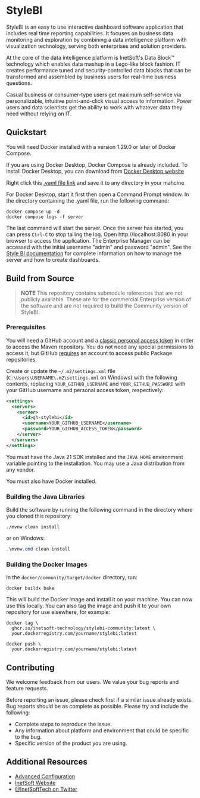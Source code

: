 # StyleBI 

StyleBI is an easy to use interactive dashboard software application that includes real time reporting capabilities. It focuses on business data monitoring and exploration by combining a data intelligence platform with visualization technology, serving both enterprises and solution providers.

At the core of the data intelligence platform is InetSoft's Data Block&trade; technology which enables data mashup in a Lego-like block fashion. IT creates performance tuned and security-controlled data blocks that can be transformed and assembled by business users for real-time business questions.

Casual business or consumer-type users get maximum self-service via personalizable, intuitive point-and-click visual access to information. Power users and data scientists get the ability to work with whatever data they need without relying on IT.

## Quickstart

You will need Docker installed with a version 1.29.0 or later of Docker Compose. 

If you are using Docker Desktop, Docker Compose is already included. To install Docker Desktop, you can download from [Docker Desktop website](https://www.docker.com/products/docker-desktop/)

Right click this [.yaml file link](community-examples/docker-compose.yaml) and save it to any directory in your mahcine

For Docker Desktop, start it first then open a Command Prompt window. In the directory containing the .yaml file, run the following command:

```shell
docker compose up -d
docker compose logs -f server
```

The last command will start the server. Once the server has started, you can press `Ctrl-C` to stop tailing the log. Open http://localhost:8080 in your browser to access the application. The Enterprise Manager can be accessed with the initial username "admin" and password "admin".  See the [Style BI documentation](https://www.inetsoft.com/docs/stylebi) for complete information on how to manage the server and how to create dashboards.

## Build from Source

> **NOTE** This repository contains submodule references that are not publicly available. These are for the commercial Enterprise version of the software and are not required to build the Community version of StyleBI.

### Prerequisites

You will need a GitHub account and a [classic personal access token](https://docs.github.com/en/authentication/keeping-your-account-and-data-secure/managing-your-personal-access-tokens) in order to access the Maven repository. You do not need any special permissions to access it, but GitHub [requires](https://docs.github.com/en/packages/working-with-a-github-packages-registry/working-with-the-apache-maven-registry#installing-a-package) an account to access public Package repositories.

Create or update the `~/.m2/settings.xml` file (`C:\Users\USERNAME\.m2\settings.xml` on Windows) with the following contents, replacing `YOUR_GITHUB_USERNAME` and `YOUR_GITHUB_PASSWORD` with your GitHub username and personal access token, respectively:

```xml
<settings>
  <servers>
    <server>
      <id>gh-stylebi</id>
      <username>YOUR_GITHUB_USERNAME</username>
      <password>YOUR_GITHUB_ACCESS_TOKEN</password>
    </server>
  </servers>
</settings>
```

You must have the Java 21 SDK installed and the `JAVA_HOME` environment variable pointing to the installation. You may use a Java distribution from any vendor.

You must also have Docker installed.

### Building the Java Libraries

Build the software by running the following command in the directory where you cloned this repository:

```shell
./mvnw clean install
```

or on Windows:

```powershell
.\mvnw.cmd clean install
```

### Building the Docker Images

In the `docker/community/target/docker` directory, run:

```shell
docker buildx bake
```

This will build the Docker image and install it on your machine. You can now use this locally. You can also tag the image and push it to your own repository for use elsewhere, for example:

```shell
docker tag \
  ghcr.io/inetsoft-technology/stylebi-community:latest \
  your.dockerregistry.com/yourname/stylebi:latest
```
```shell
docker push \
  your.dockerregistry.com/yourname/stylebi:latest
```

## Contributing

We welcome feedback from our users. We value your bug reports and feature requests.

Before reporting an issue, please check first if a similar issue already exists. Bug reports should be as complete as possible. Please try and include the following:

* Complete steps to reproduce the issue.
* Any information about platform and environment that could be specific to the bug.
* Specific version of the product you are using.

## Additional Resources

* [Advanced Configuration](./community-examples/advanced-configuration.md)
* [InetSoft Website](http://www.inetsoft.com/)
* [@InetSoftTech on Twitter](https://x.com/InetSoftTech)
